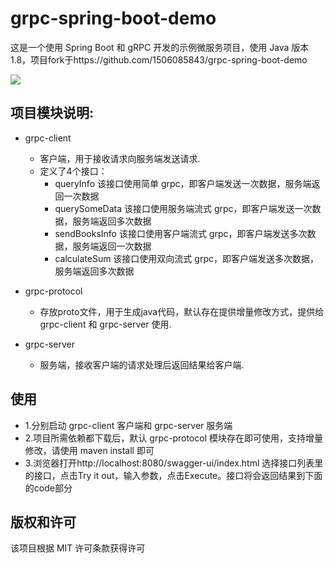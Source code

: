 # grpc-spring-boot-demo
这是一个使用 Spring Boot 和 gRPC 开发的示例微服务项目，使用 Java 版本 1.8，项目fork于https://github.com/1506085843/grpc-spring-boot-demo

<img src="https://img.shields.io/badge/Language-Java-orange.svg">


## 项目模块说明:
- grpc-client
    - 客户端，用于接收请求向服务端发送请求.
    - 定义了4个接口：
		- queryInfo 	该接口使用简单 grpc，即客户端发送一次数据，服务端返回一次数据
		- querySomeData 该接口使用服务端流式 grpc，即客户端发送一次数据，服务端返回多次数据
		- sendBooksInfo 该接口使用客户端流式 grpc，即客户端发送多次数据，服务端返回一次数据
		- calculateSum  该接口使用双向流式 grpc，即客户端发送多次数据，服务端返回多次数据

- grpc-protocol
    - 存放proto文件，用于生成java代码，默认存在提供增量修改方式，提供给 grpc-client 和 grpc-server 使用.

- grpc-server
    - 服务端，接收客户端的请求处理后返回结果给客户端.


## 使用

- 1.分别启动 grpc-client 客户端和 grpc-server 服务端
- 2.项目所需依赖都下载后，默认 grpc-protocol 模块存在即可使用，支持增量修改，请使用 maven install 即可
- 3.浏览器打开http://localhost:8080/swagger-ui/index.html 选择接口列表里的接口，点击Try it out，输入参数，点击Execute。接口将会返回结果到下面的code部分


## 版权和许可
该项目根据 MIT 许可条款获得许可

